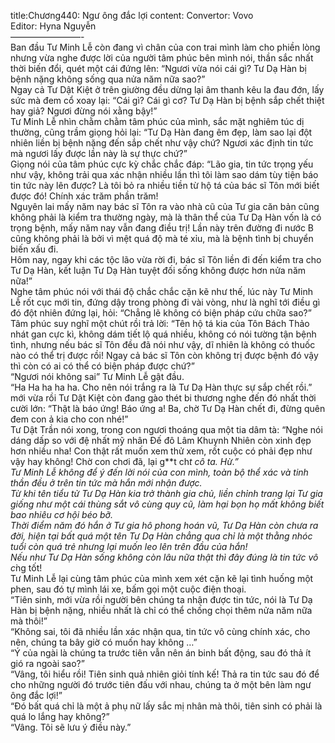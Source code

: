title:Chương440: Ngư ông đắc lợi
content:
Convertor: Vovo<br>Editor: Hyna Nguyễn<br>————————-<br>Ban đầu Tư Minh Lễ còn đang vì chân của con trai mình làm cho phiền lòng nhưng vừa nghe được lời của người tâm phúc bên mình nói, thần sắc nhất thời biến đổi, quét một cái đứng lên: “Ngươi vừa nói cái gì? Tư Dạ Hàn bị bệnh nặng không sống qua nửa năm nữa sao?”<br>Ngay cả Tư Dật Kiệt ở trên giường đều dừng lại âm thanh kêu la đau đớn, lấy sức mà đem cổ xoay lại: “Cái gì? Cái gì cơ? Tư Dạ Hàn bị bệnh sắp chết thiệt hay giả? Ngươi đừng nói xằng bậy!”<br>Tư Minh Lễ nhìn chằm chằm tâm phúc của mình, sắc mặt nghiêm túc dị thường, cũng trầm giọng hỏi lại: “Tư Dạ Hàn đang êm đẹp, làm sao lại đột nhiên liền bị bệnh nặng đến sắp chết như vậy chứ? Ngươi xác định tin tức mà ngươi lấy được lần này là sự thực chứ?”<br>Giọng nói của tâm phúc cực kỳ chắc chắc đáp: “Lão gia, tin tức trọng yếu như vậy, không trải qua xác nhận nhiều lần thì tôi làm sao dám tùy tiện báo tin tức này lên được? Là tôi bỏ ra nhiều tiền từ hộ tá của bác sĩ Tôn mới biết được đó! Chính xác trăm phần trăm!<br>Nguyên lai mấy năm nay bác sĩ Tôn ra vào nhà cũ của Tư gia căn bản cũng không phải là kiểm tra thường ngày, mà là thân thể của Tư Dạ Hàn vốn là có trọng bệnh, mấy năm nay vẫn đang điều trị! Lần này trên đường đi nước B cũng không phải là bởi vì mệt quá độ mà té xỉu, mà là bệnh tình bị chuyển biến xấu đi.<br>Hôm nay, ngay khi các tộc lão vừa rời đi, bác sĩ Tôn liền đi đến kiểm tra cho Tư Dạ Hàn, kết luận Tư Dạ Hàn tuyệt đối sống không được hơn nửa năm nữa!”<br>Nghe tâm phúc nói với thái độ chắc chắc cặn kẽ như thế, lúc này Tư Minh Lễ rốt cục mới tin, đứng dậy trong phòng đi vài vòng, như là nghĩ tới điều gì đó đột nhiên đứng lại, hỏi: “Chẳng lẽ không có biện pháp cứu chữa sao?”<br>Tâm phúc suy nghĩ một chút rồi trả lời: “Tên hộ tá kia của Tôn Bách Thảo nhát gan cực kì, không dám tiết lộ quá nhiều, không có nói tường tận bệnh tình, nhưng nếu bác sĩ Tôn đều đã nói như vậy, dĩ nhiên là không có thuốc nào có thể trị được rồi! Ngay cả bác sĩ Tôn còn không trị được bệnh đó vậy thì còn có ai có thể có biện pháp được chứ?”<br>“Ngươi nói không sai” Tư Minh Lễ gật đầu.<br>“Ha Ha ha ha ha. Cho nên nói trắng ra là Tư Dạ Hàn thực sự sắp chết rồi.” mới vừa rồi Tư Dật Kiệt còn đang gào thét bi thương nghe đến đó nhất thời cười lớn: “Thật là báo ứng! Báo ứng a! Ba, chờ Tư Dạ Hàn chết đi, đừng quên đem con ả kia cho con nhé!”<br>Tư Dật Trần nói xong, trong con ngươi thoáng qua một tia dâm tà: “Nghe nói dáng dấp so với đệ nhất mỹ nhân Đế đô Lâm Khuynh Nhiên còn xinh đẹp hơn nhiều nha! Con thật rất muốn xem thử xem, rốt cuộc có phải đẹp như vậy hay không! Chờ con chơi đã, lại g**t ch*t cô ta. Hừ.”<br>Tư Minh Lễ không để ý đến lời nói của con mình, toàn bộ thể xác và tinh thần đều ở trên tin tức mà hắn mới nhận được.<br>Từ khi tên tiểu tử Tư Dạ Hàn kia trở thành gia chủ, liền chỉnh trang lại Tư gia giống như một cái thùng sắt vô cùng quy cũ, làm hại bọn họ mất không biết bao nhiêu cơ hội béo bỡ.<br>Thời điểm năm đó hắn ở Tư gia hô phong hoán vũ, Tư Dạ Hàn còn chưa ra đời, hiện tại bất quá một tên Tư Dạ Hàn chẳng qua chỉ là một thằng nhóc tuổi còn quá trẻ nhưng lại muốn leo lên trên đầu của hắn!<br>Nếu như Tư Dạ Hàn sống không còn lâu nữa thật thì đây đúng là tin tức vô c*̀ng tốt!<br>Tư Minh Lễ lại cùng tâm phúc của mình xem xét cặn kẽ lại tình huống một phen, sau đó tự mình lái xe, bấm gọi một cuộc điện thoại.<br>“Tiên sinh, mới vừa rồi người bên chúng ta nhận được tin tức, nói là Tư Dạ Hàn bị bệnh nặng, nhiều nhất là chỉ có thể chống chọi thêm nửa năm nữa mà thôi!”<br>“Không sai, tôi đã nhiều lần xác nhận qua, tin tức vô cùng chính xác, cho nên, chúng ta bây giờ có muốn hay không …”<br>“Ý của ngài là chúng ta trước tiên vẫn nên án binh bất động, sau đó thả ít gió ra ngoài sao?”<br>“Vâng, tôi hiểu rồi! Tiên sinh quả nhiên giỏi tính kế! Thả ra tin tức sau đó để cho những người đó trước tiên đấu với nhau, chúng ta ở một bên làm ngư ông đắc lợi!”<br>“Đó bất quá chỉ là một ả phụ nữ lấy sắc mị nhân mà thôi, tiên sinh có phải là quá lo lắng hay không?”<br>“Vâng. Tôi sẽ lưu ý điều này.”